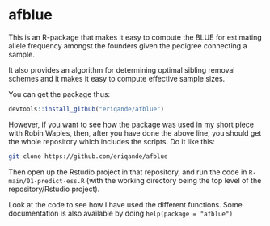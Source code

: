 # afblue

This is an R-package that makes it easy to compute the BLUE for estimating 
allele frequency amongst the founders given the pedigree connecting a sample.

It also provides an algorithm for determining optimal sibling removal schemes
and it makes it easy to compute effective sample sizes.

You can get the package thus:
```r
devtools::install_github("eriqande/afblue")
```

However, if you want to see how the package was used in 
my short piece with Robin Waples, then, after you have done the above line,
you should get the whole
repository which includes the scripts.  Do it like this:
```sh 
git clone https://github.com/eriqande/afblue
```
Then open up the Rstudio project in that repository, and run the code in 
`R-main/01-predict-ess.R` (with the working directory being the top level of the 
repository/Rstudio project).

Look at the code to see how I have used the different functions. Some
documentation is also available by doing `help(package = "afblue")`


